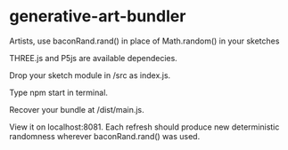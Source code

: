 # generative-art-bundler

Artists, use baconRand.rand() in place of Math.random() in your sketches

THREE.js and P5js are available dependecies.

Drop your sketch module in /src as index.js.

Type npm start in terminal.

Recover your bundle at /dist/main.js.

View it on localhost:8081. Each refresh should produce new deterministic randomness wherever baconRand.rand() was used.
